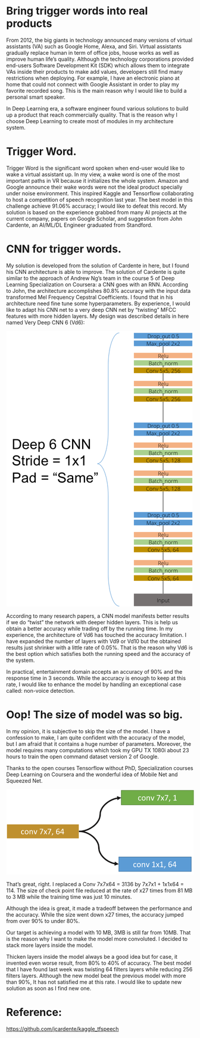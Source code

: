 # Bring trigger words into real products
From 2012, the big giants in technology announced many versions of virtual assistants (VA) such as Google Home, Alexa, and Siri. Virtual assistants gradually replace human in term of office jobs, house works as well as improve human life’s quality. Although the technology corporations provided end-users Software Development Kit (SDK) which allows them to integrate VAs inside their products to make add values, developers still find many restrictions when deploying. For example, I have an electronic piano at home that could not connect with Google Assistant in order to play my favorite recorded song. This is the main reason why I would like to build a personal smart speaker.

In Deep Learning era, a software engineer found various solutions to build up a product that reach commercially quality. That is the reason why I choose Deep Learning to create most of modules in my architecture system. 

# Trigger Word.

Trigger Word is the significant word spoken when end-user would like to wake a virtual assistant up. In my view, a wake word is one of the most important paths in VR because it initializes the whole system. Amazon and Google announce their wake words were not the ideal product specially under noise environment. This inspired Kaggle and Tensorflow collaborating to host a competition of speech recognition last year. The best model in this challenge achieve 91.06% accuracy; I would like to defeat this record. My solution is based on the experience grabbed from many AI projects at the current company, papers on Google Scholar, and suggestion from John Cardente, an AI/ML/DL Engineer graduated from Standford.


# CNN for trigger words.

My solution is developed from the solution of Cardente in here, but I found his CNN architecture is able to improve. The solution of Cardente is quite similar to the approach of Andrew Ng’s team in the course 5 of Deep Learning Specialization on Coursera: a CNN goes with an RNN.  According to John, the architecture accomplishes 80.8% accuracy with the input data transformed Mel Frequency Cepstral Coefficients. I found that in his architecture need fine tune some hyperparameters. By experience, I would like to adapt his CNN net to a very deep CNN net by “twisting” MFCC features with more hidden layers. My design was described details in here named Very Deep CNN 6 (Vd6):
 
![alt text](https://github.com/TranTony/TriggerWord/blob/master/CNN.png)



According to many research papers, a CNN model manifests better results if we do “twist” the network with deeper hidden layers. This is help us obtain a better accuracy while trading off by the running time. In my experience, the architecture of Vd6 has touched the accuracy limitation. I have expanded the number of layers with Vd9 or Vd10 but the obtained results just shrinker with a little rate of 0.05%. That is the reason why Vd6 is the best option which satisfies both the running speed and the accuracy of the system.

In practical, entertainment domain accepts an accuracy of 90% and the response time in 3 seconds. While the accuracy is enough to keep at this rate, I would like to enhance the model by handling an exceptional case called: non-voice detection.
 
# Oop! The size of model was so big.
In my opinion, it is subjective to skip the size of the model. I have a confession to make, I am quite confident with the accuracy of the model, but I am afraid that it contains a huge number of parameters. Moreover, the model requires many computations which took my GPU TX 1080i about 23 hours to train the open command dataset version 2 of Google. 

Thanks to the open courses Tensorflow without PhD, Specialization courses Deep Learning on Coursera and the wonderful idea of Mobile Net and Squeezed Net. 

![alt text](https://github.com/TranTony/TriggerWord/blob/master/compress_idea.png)

That’s great, right.  I replaced a Conv 7x7x64 = 3136 by 7x7x1 + 1x1x64 = 114. The size of check point file reduced at the rate of x27 times from 81 MB to 3 MB while the training time was just 10 minutes.

Although the idea is great, it made a tradeoff between the performance and the accuracy. While the size went down x27 times, the accuracy jumped from over 90% to under 80%. 

Our target is achieving a model with 10 MB, 3MB is still far from 10MB. That is the reason why I want to make the model more convoluted. I decided to stack more layers inside the model.

Thicken layers inside the model always be a good idea but for case, it invented even worse result, from 80% to 40% of accuracy.  The best model that I have found last week was twisting 64 filters layers while reducing 256 filters layers. Although the new model beat the previous model with more than 90%, It has not satisfied me at this rate. I would like to update new solution as soon as I find new one.
 
 
# Reference:

https://github.com/jcardente/kaggle_tfspeech
